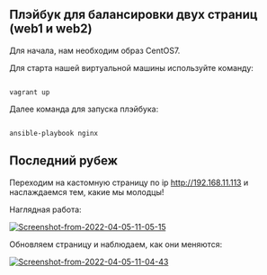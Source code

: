 ## Плэйбук для балансировки двух страниц (web1 и  web2)

Для начала, нам необходим образ  CentOS7.

Для старта нашей виртуальной машины используйте команду:

```

vagrant up

```

Далее команда для запуска плэйбука:

```

ansible-playbook nginx

```

## Последний рубеж

Переходим на кастомную страницу по ip http://192.168.11.113 и наслаждаемся тем, какие мы молодцы!

Наглядная работа:

<a href="https://ibb.co/bHMP9GG"><img src="https://i.ibb.co/k3sxCPP/Screenshot-from-2022-04-05-11-05-15.png" alt="Screenshot-from-2022-04-05-11-05-15" border="0"></a>

Обновляем страницу и наблюдаем, как они меняются:

<a href="https://ibb.co/S0z49Ws"><img src="https://i.ibb.co/Gkq4bBx/Screenshot-from-2022-04-05-11-04-43.png" alt="Screenshot-from-2022-04-05-11-04-43" border="0"></a>
